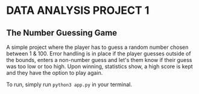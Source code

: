 # DATA ANALYSIS PROJECT 1

## The Number Guessing Game

A simple project where the player has to guess a random number chosen between 1 & 100. Error handling is in place if the player guesses outside of the bounds, enters a non-number guess and let's them know if their guess was too low or too high. Upon winning, statistics show, a high score is kept and they have the option to play again.

To run, simply run `python3 app.py` in your terminal.